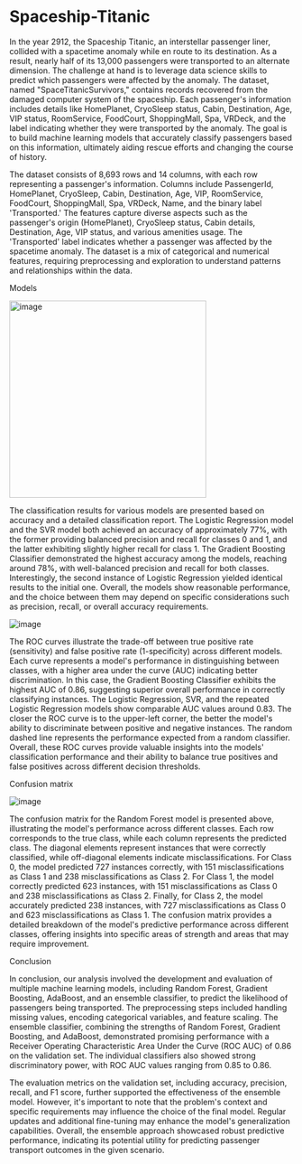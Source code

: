 # Spaceship-Titanic

In the year 2912, the Spaceship Titanic, an interstellar passenger liner, collided with a spacetime anomaly while en route to its destination. As a result, nearly half of its 13,000 passengers were transported to an alternate dimension. The challenge at hand is to leverage data science skills to predict which passengers were affected by the anomaly. The dataset, named "SpaceTitanicSurvivors," contains records recovered from the damaged computer system of the spaceship. Each passenger's information includes details like HomePlanet, CryoSleep status, Cabin, Destination, Age, VIP status, RoomService, FoodCourt, ShoppingMall, Spa, VRDeck, and the label indicating whether they were transported by the anomaly. The goal is to build machine learning models that accurately classify passengers based on this information, ultimately aiding rescue efforts and changing the course of history.

The dataset consists of 8,693 rows and 14 columns, with each row representing a passenger's information. Columns include PassengerId, HomePlanet, CryoSleep, Cabin, Destination, Age, VIP, RoomService, FoodCourt, ShoppingMall, Spa, VRDeck, Name, and the binary label 'Transported.' The features capture diverse aspects such as the passenger's origin (HomePlanet), CryoSleep status, Cabin details, Destination, Age, VIP status, and various amenities usage. The 'Transported' label indicates whether a passenger was affected by the spacetime anomaly. The dataset is a mix of categorical and numerical features, requiring preprocessing and exploration to understand patterns and relationships within the data.

Models

<img width="349" alt="image" src="https://github.com/sandeep822/Spaceship-Titanic/assets/50867031/ee387366-e523-4a09-8a66-45ca7e0b0065">

The classification results for various models are presented based on accuracy and a detailed classification report. The Logistic Regression model and the SVR model both achieved an accuracy of approximately 77%, with the former providing balanced precision and recall for classes 0 and 1, and the latter exhibiting slightly higher recall for class 1. The Gradient Boosting Classifier demonstrated the highest accuracy among the models, reaching around 78%, with well-balanced precision and recall for both classes. Interestingly, the second instance of Logistic Regression yielded identical results to the initial one. Overall, the models show reasonable performance, and the choice between them may depend on specific considerations such as precision, recall, or overall accuracy requirements.


![image](https://github.com/sandeep822/Spaceship-Titanic/assets/50867031/9208109b-f4d0-4a7b-abeb-423c25f5b4c3)

The ROC curves illustrate the trade-off between true positive rate (sensitivity) and false positive rate (1-specificity) across different models. Each curve represents a model's performance in distinguishing between classes, with a higher area under the curve (AUC) indicating better discrimination. In this case, the Gradient Boosting Classifier exhibits the highest AUC of 0.86, suggesting superior overall performance in correctly classifying instances. The Logistic Regression, SVR, and the repeated Logistic Regression models show comparable AUC values around 0.83. The closer the ROC curve is to the upper-left corner, the better the model's ability to discriminate between positive and negative instances. The random dashed line represents the performance expected from a random classifier. Overall, these ROC curves provide valuable insights into the models' classification performance and their ability to balance true positives and false positives across different decision thresholds.

Confusion matrix

![image](https://github.com/sandeep822/Spaceship-Titanic/assets/50867031/51b73b33-3ead-4c1f-863e-6dec3eecbb33)

The confusion matrix for the Random Forest model is presented above, illustrating the model's performance across different classes. Each row corresponds to the true class, while each column represents the predicted class. The diagonal elements represent instances that were correctly classified, while off-diagonal elements indicate misclassifications. For Class 0, the model predicted 727 instances correctly, with 151 misclassifications as Class 1 and 238 misclassifications as Class 2. For Class 1, the model correctly predicted 623 instances, with 151 misclassifications as Class 0 and 238 misclassifications as Class 2. Finally, for Class 2, the model accurately predicted 238 instances, with 727 misclassifications as Class 0 and 623 misclassifications as Class 1. The confusion matrix provides a detailed breakdown of the model's predictive performance across different classes, offering insights into specific areas of strength and areas that may require improvement.

Conclusion

In conclusion, our analysis involved the development and evaluation of multiple machine learning models, including Random Forest, Gradient Boosting, AdaBoost, and an ensemble classifier, to predict the likelihood of passengers being transported. The preprocessing steps included handling missing values, encoding categorical variables, and feature scaling. The ensemble classifier, combining the strengths of Random Forest, Gradient Boosting, and AdaBoost, demonstrated promising performance with a Receiver Operating Characteristic Area Under the Curve (ROC AUC) of 0.86 on the validation set. The individual classifiers also showed strong discriminatory power, with ROC AUC values ranging from 0.85 to 0.86.

The evaluation metrics on the validation set, including accuracy, precision, recall, and F1 score, further supported the effectiveness of the ensemble model. However, it's important to note that the problem's context and specific requirements may influence the choice of the final model. Regular updates and additional fine-tuning may enhance the model's generalization capabilities. Overall, the ensemble approach showcased robust predictive performance, indicating its potential utility for predicting passenger transport outcomes in the given scenario.


